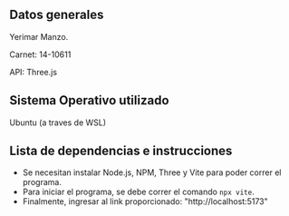 ## Datos generales

Yerimar Manzo.

Carnet: 14-10611

API: Three.js

## Sistema Operativo utilizado

Ubuntu (a traves de WSL)

## Lista de dependencias e instrucciones

* Se necesitan instalar Node.js, NPM, Three y Vite para poder correr el programa.
* Para iniciar el programa, se debe correr el comando `npx vite`.
* Finalmente, ingresar al link proporcionado: "http://localhost:5173"
